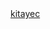 <DOCTYPE html>
<html>

<head>
<meta charset="UTF-8"/>
<title>x2Detente</title>

<head>

<body>
<a href="www.youtube.com">kitayec</a>
</body>
</html>